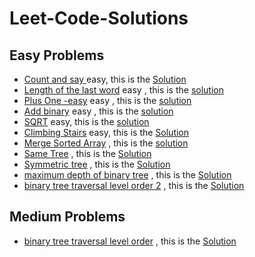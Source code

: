 #                                                        Leet-Code-Solutions
## Easy Problems
  - [Count and say ](https://leetcode.com/problems/count-and-say) easy, this is the [Solution](https://leetcode.com/problems/count-and-say/submissions/)
  - [Length of the last word](https://leetcode.com/problems/length-of-last-word/) easy , this is the [solution](https://github.com/MasmoudiOmar/leet-code-solutions/blob/master/Length%20of%20the%20last%20word%20-%20easy.cpp)
  - [Plus One -easy](https://leetcode.com/problems/plus-one) easy , this is the [solution](https://github.com/MasmoudiOmar/leet-code-solutions/blob/master/Plus%20one%20-easy.cpp)
  - [Add binary](https://leetcode.com/problems/add-binary) easy , this is the [solution](https://github.com/MasmoudiOmar/leet-code-solutions/blob/master/add%20binary%20-easy.cpp)
  - [SQRT](https://leetcode.com/problems/sqrtx) easy, this is the [solution](https://github.com/MasmoudiOmar/leet-code-solutions/blob/6ef45e1584d0f029200cd5ee1da3b5e6e56374a5/sqrt%20-easy.cpp)
  - [Climbing Stairs](https://leetcode.com/problems/climbing-stairs) easy, this is the [Solution](https://github.com/MasmoudiOmar/leet-code-solutions/blob/master/Climbing%20Stairs)
  - [Merge Sorted Array](https://leetcode.com/problems/merge-sorted-array) , this is the [solution](https://github.com/MasmoudiOmar/leet-code-solutions/blob/master/Merge%20arrays.cc)
  - [Same Tree](https://leetcode.com/problems/same-tree/) , this is the [Solution](https://github.com/MasmoudiOmar/leet-code-solutions/blob/master/Same%20Tree.cc)
  - [Symmetric tree](https://leetcode.com/problems/same-tree/) , this is the [Solution](https://github.com/MasmoudiOmar/leet-code-solutions/blob/master/Symmetric%20Tree.cc)
  - [maximum depth of binary tree](https://leetcode.com/problems/maximum-depth-of-binary-tree) , this is the [Solution](https://github.com/MasmoudiOmar/leet-code-solutions/blob/master/maximum-depth-of-binary-tree.cc)
  - [binary tree traversal level order 2](https://leetcode.com/problems/binary-tree-level-order-traversal-ii) , this is the [Solution](https://github.com/MasmoudiOmar/leet-code-solutions/blob/master/binary%20tree%20traversal%20level%20order.cc)
  
  
  ## Medium Problems
  - [binary tree traversal level order](https://leetcode.com/problems/binary-tree-level-order-traversal/submissions/)  , this is the [Solution](https://github.com/MasmoudiOmar/leet-code-solutions/blob/master/binary%20tree%20traversal%20level%20order%201.cc)
